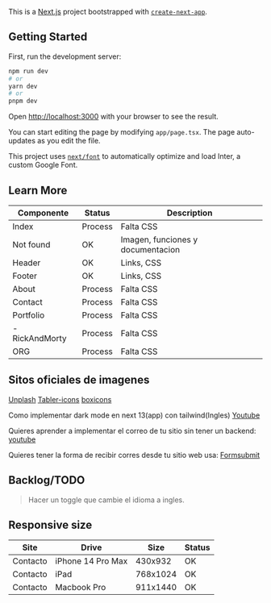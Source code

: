 This is a [Next.js](https://nextjs.org/) project bootstrapped with [`create-next-app`](https://github.com/vercel/next.js/tree/canary/packages/create-next-app).

## Getting Started

First, run the development server:

```bash
npm run dev
# or
yarn dev
# or
pnpm dev
```

Open [http://localhost:3000](http://localhost:3000) with your browser to see the result.

You can start editing the page by modifying `app/page.tsx`. The page auto-updates as you edit the file.

This project uses [`next/font`](https://nextjs.org/docs/basic-features/font-optimization) to automatically optimize and load Inter, a custom Google Font.

## Learn More

| Componente | Status | Description |
| ----------- | ----------- | ----------- |
| Index | Process | Falta CSS |
| Not found | OK | Imagen, funciones y documentacion |
| Header | OK | Links, CSS |
| Footer | OK | Links, CSS |
| About | Process | Falta CSS |
| Contact | Process | Falta CSS |
| Portfolio | Process | Falta CSS |
| - RickAndMorty | Process | Falta CSS |
| ORG | Process | Falta CSS |
## Sitos oficiales de imagenes

[Unplash](www.unsplash.com)
[Tabler-icons](https://tabler-icons.io/)
[boxicons](https://boxicons.com/)

Como implementar dark mode en next 13(app) con tailwind(Ingles)
[Youtube](https://www.youtube.com/watch?v=optD7ns4ISQ&t=1379s)

Quieres aprender a implementar el correo de tu sitio sin tener un backend:
[youtube](https://www.youtube.com/watch?v=mmo9PR_9m84)

Quieres tener la forma de recibir corres desde tu sitio web usa: [Formsubmit](https://formsubmit.co/)

## Backlog/TODO
> Hacer un toggle que cambie el idioma a ingles.

## Responsive size

| Site | Drive | Size | Status |
| ----------- | ----------- | ----------- | ----------- |
| Contacto | iPhone 14 Pro Max |430x932 | OK |
| Contacto | iPad | 768x1024 | OK |
| Contacto | Macbook Pro |911x1440 | OK |